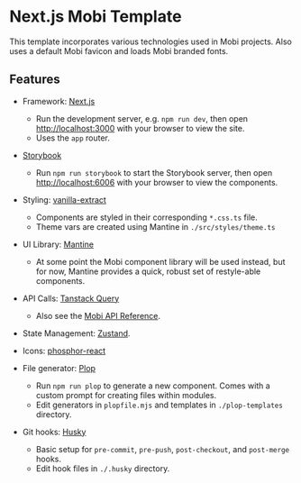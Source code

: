 # Next.js Mobi Template

This template incorporates various technologies used in Mobi projects. Also uses a default Mobi favicon and loads Mobi branded fonts.

## Features

- Framework: [Next.js](https://nextjs.org/)

  - Run the development server, e.g. `npm run dev`, then open [http://localhost:3000](http://localhost:3000) with your browser to view the site.
  - Uses the `app` router.

- [Storybook](https://storybook.js.org/)
  - Run `npm run storybook` to start the Storybook server, then open [http://localhost:6006](http://localhost:6006) with your browser to view the components.
- Styling: [vanilla-extract](https://vanilla-extract.style/)
  - Components are styled in their corresponding `*.css.ts` file.
  - Theme vars are created using Mantine in `./src/styles/theme.ts`
- UI Library: [Mantine](https://mantine.dev/getting-started/)
  - At some point the Mobi component library will be used instead, but for now, Mantine provides a quick, robust set of restyle-able components.
- API Calls: [Tanstack Query](https://tanstack.com/query/latest)

  - Also see the [Mobi API Reference](https://takemobiteam.github.io/master-api-docs/#/).

- State Management: [Zustand](https://docs.pmnd.rs/zustand/getting-started/introduction).
- Icons: [phosphor-react](https://www.npmjs.com/package/phosphor-react)
- File generator: [Plop](https://plopjs.com/documentation/)
  - Run `npm run plop` to generate a new component. Comes with a custom prompt for creating files within modules.
  - Edit generators in `plopfile.mjs` and templates in `./plop-templates` directory.
- Git hooks: [Husky](https://typicode.github.io/husky/#/)
  - Basic setup for `pre-commit`, `pre-push`, `post-checkout`, and `post-merge` hooks.
  - Edit hook files in `./.husky` directory.
